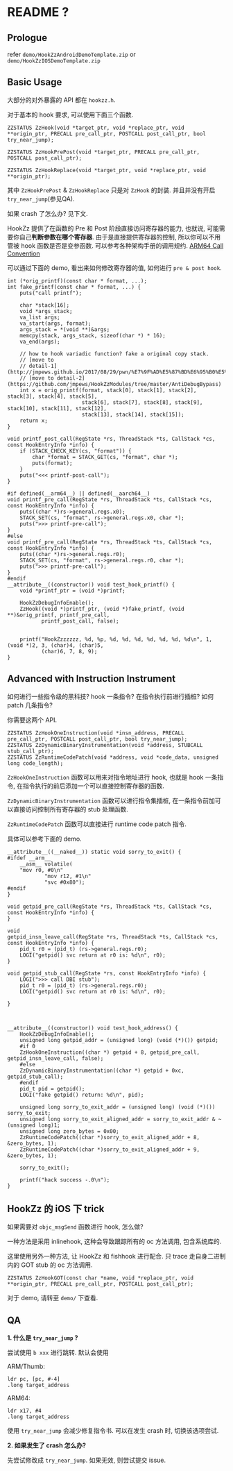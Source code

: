 # README ?

## Prologue

refer `demo/HookZzAndroidDemoTemplate.zip` or ``demo/HookZzIOSDemoTemplate.zip`` 

## Basic Usage 

大部分的对外暴露的 API 都在 `hookzz.h`.

对于基本的 hook 要求, 可以使用下面三个函数. 

```
ZZSTATUS ZzHook(void *target_ptr, void *replace_ptr, void **origin_ptr, PRECALL pre_call_ptr, POSTCALL post_call_ptr, bool try_near_jump);

ZZSTATUS ZzHookPrePost(void *target_ptr, PRECALL pre_call_ptr, POSTCALL post_call_ptr);

ZZSTATUS ZzHookReplace(void *target_ptr, void *replace_ptr, void **origin_ptr);
```

其中 `ZzHookPrePost` & `ZzHookReplace` 只是对 `ZzHook` 的封装. 并且并没有开启 `try_near_jump`(参见QA).

如果 crash 了怎么办? 见下文.

HookZz 提供了在函数的 Pre 和 Post 阶段直接访问寄存器的能力, 也就说, 可能需要你自己**判断参数在哪个寄存器**. 由于是直接提供寄存器的控制, 所以你可以不用管被 hook 函数是否是变参函数.  可以参考各种架构手册的调用规约. [ARM64 Call Convention](http://infocenter.arm.com/help/topic/com.arm.doc.ihi0055b/IHI0055B_aapcs64.pdf)

可以通过下面的 demo, 看出来如何修改寄存器的值, 如何进行 `pre & post hook`.

```
int (*orig_printf)(const char * format, ...);
int fake_printf(const char * format, ...) {
    puts("call printf");

    char *stack[16];
    void *args_stack;
    va_list args;
    va_start(args, format);
    args_stack = *(void **)&args;
    memcpy(stack, args_stack, sizeof(char *) * 16);
    va_end(args);

    // how to hook variadic function? fake a original copy stack.
    // [move to
    // detail-1](http://jmpews.github.io/2017/08/29/pwn/%E7%9F%AD%E5%87%BD%E6%95%B0%E5%92%8C%E4%B8%8D%E5%AE%9A%E5%8F%82%E6%95%B0%E7%9A%84hook/)
    // [move to detail-2](https://github.com/jmpews/HookZzModules/tree/master/AntiDebugBypass)
    int x = orig_printf(format, stack[0], stack[1], stack[2], stack[3], stack[4], stack[5],
                        stack[6], stack[7], stack[8], stack[9], stack[10], stack[11], stack[12],
                        stack[13], stack[14], stack[15]);
    return x;
}

void printf_post_call(RegState *rs, ThreadStack *ts, CallStack *cs, const HookEntryInfo *info) {
    if (STACK_CHECK_KEY(cs, "format")) {
        char *format = STACK_GET(cs, "format", char *);
        puts(format);
    }
    puts("<<< printf-post-call");
}

#if defined(__arm64__) || defined(__aarch64__)
void printf_pre_call(RegState *rs, ThreadStack *ts, CallStack *cs, const HookEntryInfo *info) {
    puts((char *)rs->general.regs.x0);
    STACK_SET(cs, "format", rs->general.regs.x0, char *);
    puts(">>> printf-pre-call");
}
#else
void printf_pre_call(RegState *rs, ThreadStack *ts, CallStack *cs, const HookEntryInfo *info) {
    puts((char *)rs->general.regs.r0);
    STACK_SET(cs, "format", rs->general.regs.r0, char *);
    puts(">>> printf-pre-call");
}
#endif
__attribute__((constructor)) void test_hook_printf() {
    void *printf_ptr = (void *)printf;

    HookZzDebugInfoEnable();
    ZzHook((void *)printf_ptr, (void *)fake_printf, (void **)&orig_printf, printf_pre_call,
           printf_post_call, false);


    printf("HookZzzzzzz, %d, %p, %d, %d, %d, %d, %d, %d, %d\n", 1, (void *)2, 3, (char)4, (char)5,
           (char)6, 7, 8, 9);
}
```


## Advanced with Instruction Instrument

如何进行一些指令级的黑科技? hook 一条指令? 在指令执行前进行插桩? 如何 patch 几条指令? 

你需要这两个 API.

```
ZZSTATUS ZzHookOneInstruction(void *insn_address, PRECALL pre_call_ptr, POSTCALL post_call_ptr, bool try_near_jump);
ZZSTATUS ZzDynamicBinaryInstrumentation(void *address, STUBCALL stub_call_ptr);
ZZSTATUS ZzRuntimeCodePatch(void *address, void *code_data, unsigned long code_length);
```

`ZzHookOneInstruction` 函数可以用来对指令地址进行 hook, 也就是 hook 一条指令, 在指令执行的前后添加一个可以直接控制寄存器的函数.

`ZzDynamicBinaryInstrumentation` 函数可以进行指令集插桩, 在一条指令前加可以直接访问控制所有寄存器的 stub 处理函数.

`ZzRuntimeCodePatch` 函数可以直接进行 runtime code patch 指令.

具体可以参考下面的 demo. 

```
__attribute__((__naked__)) static void sorry_to_exit() {
#ifdef __arm__
    __asm__ volatile(
    "mov r0, #0\n"
            "mov r12, #1\n"
            "svc #0x80");
#endif
}

void getpid_pre_call(RegState *rs, ThreadStack *ts, CallStack *cs, const HookEntryInfo *info) {
}

void
getpid_insn_leave_call(RegState *rs, ThreadStack *ts, CallStack *cs, const HookEntryInfo *info) {
    pid_t r0 = (pid_t) (rs->general.regs.r0);
    LOGI("getpid() svc return at r0 is: %d\n", r0);
}

void getpid_stub_call(RegState *rs, const HookEntryInfo *info) {
    LOGI(">>> call DBI stub");
    pid_t r0 = (pid_t) (rs->general.regs.r0);
    LOGI("getpid() svc return at r0 is: %d\n", r0);

}



__attribute__((constructor)) void test_hook_address() {
    HookZzDebugInfoEnable();
    unsigned long getpid_addr = (unsigned long) (void (*)()) getpid;
    #if 0
    ZzHookOneInstruction((char *) getpid + 8, getpid_pre_call, getpid_insn_leave_call, false);
    #else
	ZzDynamicBinaryInstrumentation((char *) getpid + 0xc, getpid_stub_call);
	#endif
    pid_t pid = getpid();
    LOGI("fake getpid() return: %d\n", pid);

    unsigned long sorry_to_exit_addr = (unsigned long) (void (*)()) sorry_to_exit;
    unsigned long sorry_to_exit_aligned_addr = sorry_to_exit_addr & ~(unsigned long)1;
    unsigned long zero_bytes = 0x00;
    ZzRuntimeCodePatch((char *)sorry_to_exit_aligned_addr + 8, &zero_bytes, 1);
    ZzRuntimeCodePatch((char *)sorry_to_exit_aligned_addr + 9, &zero_bytes, 1);

    sorry_to_exit();

    printf("hack success -.0\n");
}
```

## HookZz 的 iOS 下 trick

如果需要对 `objc_msgSend` 函数进行 hook, 怎么做? 

一种方法是采用 inlinehook, 这种会导致跟踪所有的 oc 方法调用, 包含系统库的.

这里使用另外一种方法, 让 HookZz 和 fishhook 进行配合. 只 trace 走自身二进制内的 GOT stub 的 oc 方法调用.


```
ZZSTATUS ZzHookGOT(const char *name, void *replace_ptr, void **origin_ptr, PRECALL pre_call_ptr, POSTCALL post_call_ptr);

```

对于 demo, 请转至 `demo/` 下查看.


## QA

**1. 什么是 `try_near_jump` ?**

尝试使用 `b xxx` 进行跳转. 默认会使用

ARM/Thumb:

```
ldr pc, [pc, #-4]
.long target_address
```

ARM64:

```
ldr x17, #4
.long target_address
```

使用 `try_near_jump` 会减少修复指令书. 可以在发生 crash 时, 切换该选项尝试.

**2. 如果发生了 crash 怎么办?**

先尝试修改成 `try_near_jump`. 如果无效, 则尝试提交 issue.
